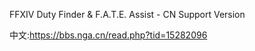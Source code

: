 FFXIV Duty Finder & F.A.T.E. Assist - CN Support Version

中文:https://bbs.nga.cn/read.php?tid=15282096